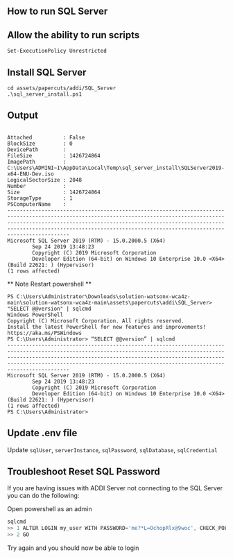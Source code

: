## How to run SQL Server

## Allow the ability to run scripts
`Set-ExecutionPolicy Unrestricted`

## Install SQL Server
```
cd assets/papercuts/addi/SQL_Server
.\sql_server_install.ps1
```

## Output
```

Attached          : False
BlockSize         : 0
DevicePath        :
FileSize          : 1426724864
ImagePath         : C:\Users\ADMINI~1\AppData\Local\Temp\sql_server_install\SQLServer2019-x64-ENU-Dev.iso
LogicalSectorSize : 2048
Number            :
Size              : 1426724864
StorageType       : 1
PSComputerName    :
------------------------------------------------------------------------------------------------------------------------------------------------------------------------------------------------------------------------------------------------------------------------------------------------------------
Microsoft SQL Server 2019 (RTM) - 15.0.2000.5 (X64)
        Sep 24 2019 13:48:23
        Copyright (C) 2019 Microsoft Corporation
        Developer Edition (64-bit) on Windows 10 Enterprise 10.0 <X64> (Build 22621: ) (Hypervisor)
(1 rows affected)
```

** Note Restart powershell **
```
PS C:\Users\Administrator\Downloads\solution-watsonx-wca4z-main\solution-watsonx-wca4z-main\assets\papercuts\addi\SQL_Server> "SELECT @@version" | sqlcmd
Windows PowerShell
Copyright (C) Microsoft Corporation. All rights reserved.
Install the latest PowerShell for new features and improvements! https://aka.ms/PSWindows
PS C:\Users\Administrator> “SELECT @@version” | sqlcmd
------------------------------------------------------------------------------------------------------------------------------------------------------------------------------------------------------------------------------------------------------------------------------------------------------------
Microsoft SQL Server 2019 (RTM) - 15.0.2000.5 (X64)
        Sep 24 2019 13:48:23
        Copyright (C) 2019 Microsoft Corporation
        Developer Edition (64-bit) on Windows 10 Enterprise 10.0 <X64> (Build 22621: ) (Hypervisor)
(1 rows affected)
PS C:\Users\Administrator>
```

## Update .env file
Update `sqlUser`, `serverInstance`, `sqlPassword`, `sqlDatabase`, `sqlCredential`


## Troubleshoot Reset SQL Password
If you are having issues with ADDI Server not connecting to the SQL Server you can do the following:

Open powershell as an admin
```powershell
sqlcmd
>> 1 ALTER LOGIN my_user WITH PASSWORD='me?*L=OchopRlx@9woc', CHECK_POLICY= OFF, CHECK_EXPIRATION = OFF;
>> 2 GO
```

Try again and you should now be able to login 
